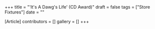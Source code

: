 +++
title = "'It's A Dawg's Life' (CD Award)"
draft = false
tags = ["Store Fixtures"]
date = ""

[Article]
contributors = []
gallery = []
+++